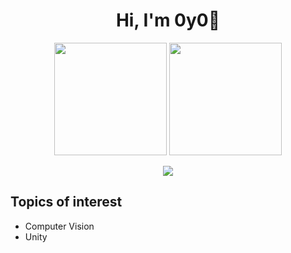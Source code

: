 <h1 align="center"> Hi, I'm 0y0👋 </h1>

<p align="center">
  <img height="180em" src="https://github-readme-stats.vercel.app/api?username=s4k10503&theme=dracula&show_icons=true&hide_border=true" />
  <img height="180em" src="https://github-readme-stats.vercel.app/api/top-langs/?username=s4k10503&layout=compact&show_icons=true&theme=dracula&hide_border=true" />
</p>

<p align="center">
  <img src="https://github-profile-trophy.vercel.app/?username=s4k10503&theme=dracula&no-frame=true&margin-w=3&column=-1" />
</p>

## Topics of interest
- Computer Vision
- Unity


